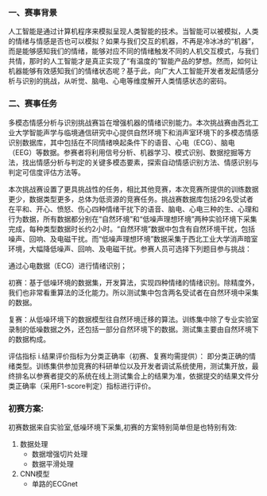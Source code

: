 ### 一、赛事背景
人工智能是通过计算机程序来模拟呈现人类智能的技术。当智能可以被模拟，人类的情绪与情感是否也可以模拟？如果与我们交互的机器，不再是冷冰冰的“机器”，而是能够感知我们的情绪，能够对应不同的情绪触发不同的人机交互模式，与我们共情，那时的人工智能才是真正实现了“有温度的”智能产品的梦想。然而，如何让机器能够有效感知我们的情绪状态呢？基于此，向广大人工智能开发者发起情感分析与识别的挑战，从听觉、脑电、心电等维度解开人类情感状态的密码。

### 二、赛事任务
多模态情感分析与识别挑战赛旨在增强机器的情绪识别能力。本次挑战赛由西北工业大学智能声学与临境通信研究中心提供自然环境下和消声室环境下的多模态情感识别数据库，其中包括在不同情绪唤起条件下的语音、心电（ECG）、脑电（EEG）等数据。参赛者将利用信号分析、机器学习、模式识别、数据挖掘等方法，找出情感分析与判定的关键多模态要素，探索自动情感识别方法、情感识别与判定可信度评估方法等。

本次挑战赛设置了更具挑战性的任务，相比其他竞赛，本次竞赛所提供的训练数据更少，数据类型更多，总体为低资源的竞赛任务。挑战赛数据库包括29名受试者在平和、开心、愤怒、伤心四种情绪干扰下的语音、脑电、心电三种的生、心理和行为数据，所有数据都分别在“自然环境”和“低噪声理想环境”两种实验环境下采集完成，每种类型数据时长约2小时。“自然环境”数据中包含有自然环境干扰，包括噪声、回响、及电磁干扰。而“低噪声理想环境”数据采集于西北工业大学消声暗室环境，大幅降低噪声、回响、及电磁干扰。参赛人员可选择下列题目参与挑战：

通过心电数据（ECG）进行情绪识别；

初赛：基于低噪环境的数据集，开发算法，实现四种情绪的情绪识别。除精度外，我们也非常看重算法的泛化能力。所以测试集中包含两名受试者在自然环境中采集的数据。

复赛：从低噪环境下的数据模型往自然环境迁移的算法。训练集中除了专业实验室录制的低噪数据之外，还包括一部分自然环境下的数据。测试集主要由自然环境下的数据构成。

评估指标
i.结果评价指标为分类正确率（初赛、复赛均需提供）：
即分类正确的情绪类型。训练集供参加竞赛的科研单位以及开发者调试系统使用，测试集开放，最终排名以参赛者提交的系统在线上测试集合上的结果为准，依据提交的结果文件分类正确率（采用F1-score判定）指标进行评价。


### 初赛方案:
初赛数据来自实验室,低噪环境下采集,初赛的方案特别简单但是也特别有效:
1. 数据处理
    - 数据增强切片处理
    - 数据平滑处理
2. CNN模型
    - 单路的ECGnet
